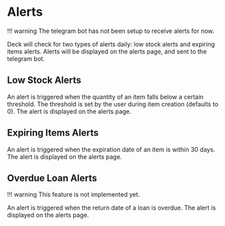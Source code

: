 # Alerts

!!! warning
    The telegram bot has not been setup to receive alerts for now.

Deck will check for two types of alerts daily: low stock alerts and expiring items alerts. Alerts will be displayed on the alerts page, and sent to the telegram bot.

## Low Stock Alerts

An alert is triggered when the quantity of an item falls below a certain threshold. The threshold is set by the user during item creation (defaults to 0). The alert is displayed on the alerts page.

## Expiring Items Alerts

An alert is triggered when the expiration date of an item is within 30 days. The alert is displayed on the alerts page.

## Overdue Loan Alerts

!!! warning
    This feature is not implemented yet.

An alert is triggered when the return date of a loan is overdue. The alert is displayed on the alerts page.